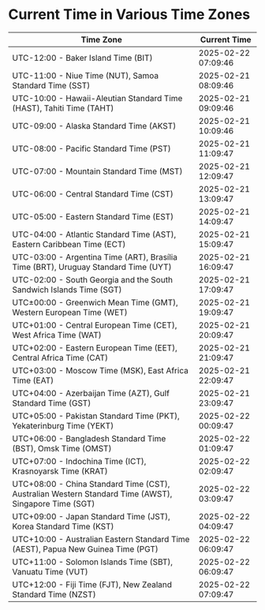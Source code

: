# Current Time in Various Time Zones

| Time Zone | Current Time |
|-----------|--------------|
| UTC-12:00 - Baker Island Time (BIT) | 2025-02-22 07:09:46 |
| UTC-11:00 - Niue Time (NUT), Samoa Standard Time (SST) | 2025-02-21 08:09:46 |
| UTC-10:00 - Hawaii-Aleutian Standard Time (HAST), Tahiti Time (TAHT) | 2025-02-21 09:09:46 |
| UTC-09:00 - Alaska Standard Time (AKST) | 2025-02-21 10:09:46 |
| UTC-08:00 - Pacific Standard Time (PST) | 2025-02-21 11:09:47 |
| UTC-07:00 - Mountain Standard Time (MST) | 2025-02-21 12:09:47 |
| UTC-06:00 - Central Standard Time (CST) | 2025-02-21 13:09:47 |
| UTC-05:00 - Eastern Standard Time (EST) | 2025-02-21 14:09:47 |
| UTC-04:00 - Atlantic Standard Time (AST), Eastern Caribbean Time (ECT) | 2025-02-21 15:09:47 |
| UTC-03:00 - Argentina Time (ART), Brasília Time (BRT), Uruguay Standard Time (UYT) | 2025-02-21 16:09:47 |
| UTC-02:00 - South Georgia and the South Sandwich Islands Time (SGT) | 2025-02-21 17:09:47 |
| UTC±00:00 - Greenwich Mean Time (GMT), Western European Time (WET) | 2025-02-21 19:09:47 |
| UTC+01:00 - Central European Time (CET), West Africa Time (WAT) | 2025-02-21 20:09:47 |
| UTC+02:00 - Eastern European Time (EET), Central Africa Time (CAT) | 2025-02-21 21:09:47 |
| UTC+03:00 - Moscow Time (MSK), East Africa Time (EAT) | 2025-02-21 22:09:47 |
| UTC+04:00 - Azerbaijan Time (AZT), Gulf Standard Time (GST) | 2025-02-21 23:09:47 |
| UTC+05:00 - Pakistan Standard Time (PKT), Yekaterinburg Time (YEKT) | 2025-02-22 00:09:47 |
| UTC+06:00 - Bangladesh Standard Time (BST), Omsk Time (OMST) | 2025-02-22 01:09:47 |
| UTC+07:00 - Indochina Time (ICT), Krasnoyarsk Time (KRAT) | 2025-02-22 02:09:47 |
| UTC+08:00 - China Standard Time (CST), Australian Western Standard Time (AWST), Singapore Time (SGT) | 2025-02-22 03:09:47 |
| UTC+09:00 - Japan Standard Time (JST), Korea Standard Time (KST) | 2025-02-22 04:09:47 |
| UTC+10:00 - Australian Eastern Standard Time (AEST), Papua New Guinea Time (PGT) | 2025-02-22 06:09:47 |
| UTC+11:00 - Solomon Islands Time (SBT), Vanuatu Time (VUT) | 2025-02-22 06:09:47 |
| UTC+12:00 - Fiji Time (FJT), New Zealand Standard Time (NZST) | 2025-02-22 07:09:47 |
